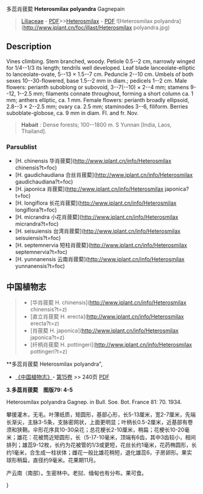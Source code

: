 多蕊肖菝葜 **Heterosmilax polyandra** Gagnepain

> [Liliaceae](http://www.iplant.cn/info/Liliaceae?t=foc) - [PDF](http://www.iplant.cn/foc/pdf/Liliaceae.pdf)>>[Heterosmilax](http://www.iplant.cn/info/Heterosmilax?t=foc) - [PDF](http://www.iplant.cn/foc/pdf/Heterosmilax.pdf)
![Heterosmilax polyandra](http://www.iplant.cn/foc/illast/Heterosmilax polyandra.jpg)

## Description

Vines climbing. Stem branched, woody. Petiole 0.5--2 cm, narrowly winged for 1/4--1/3 its length; tendrils well developed. Leaf blade lanceolate-elliptic to lanceolate-ovate, 5--13 × 1.5--7 cm. Peduncle 2--10 cm. Umbels of both sexes 10--30-flowered, base 1.5--2 mm in diam.; pedicels 1--2 cm. Male flowers: perianth suboblong or subovoid, 3--7(--10) × 2--4 mm; stamens 9--12, 1--2.5 mm; filaments connate throughout, forming a short column ca. 1 mm; anthers elliptic, ca. 1 mm. Female flowers: perianth broadly ellipsoid, 2.8--3 × 2--2.5 mm; ovary ca. 2.5 mm; staminodes 3--6, filiform. Berries suboblate-globose, ca. 9 mm in diam. Fl. and fr. Nov.


> **Habait** : 
> Dense forests; 100--1800 m. S Yunnan [India, Laos, Thailand].



### Parsublist

* [H.  chinensis  华肖菝葜](http://www.iplant.cn/info/Heterosmilax chinensis?t=foc)
* [H.  gaudichaudiana  合丝肖菝葜](http://www.iplant.cn/info/Heterosmilax gaudichaudiana?t=foc)
* [H.  japonica  肖菝葜](http://www.iplant.cn/info/Heterosmilax japonica?t=foc)
* [H.  longiflora  长花肖菝葜](http://www.iplant.cn/info/Heterosmilax longiflora?t=foc)
* [H.  micrandra  小花肖菝葜](http://www.iplant.cn/info/Heterosmilax micrandra?t=foc)
* [H.  seisuiensis  台湾肖菝葜](http://www.iplant.cn/info/Heterosmilax seisuiensis?t=foc)
* [H.  septemnervia  短柱肖菝葜](http://www.iplant.cn/info/Heterosmilax septemnervia?t=foc)
* [H.  yunnanensis  云南肖菝葜](http://www.iplant.cn/info/Heterosmilax yunnanensis?t=foc)


## 中国植物志

> * [华肖菝葜  H.  chinensis](http://www.iplant.cn/info/Heterosmilax chinensis?t=z)
> * [直立肖菝葜  H.  erecta](http://www.iplant.cn/info/Heterosmilax erecta?t=z)
> * [肖菝葜  H.  japonica](http://www.iplant.cn/info/Heterosmilax japonica?t=z)
> * [纤柄肖菝葜  H.  pottingeri](http://www.iplant.cn/info/Heterosmilax pottingeri?t=z)


**多蕊肖菝葜 Heterosmilax polyandra",



* [《中国植物志》](http://www.iplant.cn/frps)- [第15卷](http://www.iplant.cn/frps/vol/15) >> 240页 [PDF](http://www.iplant.cn/frps/pdf/15/240a.pdf)


**3.多蕊肖菝葜　图版79: 4-5**

Heterosmilax polyandra Gagnep. in Bull. Soe. Bot. France 81: 70. 1934.

攀援灌木，无毛。叶薄纸质，矩圆形，基部心形，长5-13厘米，宽2-7厘米，先端长渐尖，主脉3-5条，支脉密网状，上面更明显；叶柄长0.5-2厘米，近基部有卷须和狭鞘。伞形花序具10-30朵花；总花梗长2-10厘米，稍扁；花梗长10-20毫米；雄花：花被筒近矩圆形，长（5-)7-10毫米，顶端有6齿，其中3齿较小，相间排列；雄蕊9-12枚，长约为花被管的1/3或更短，花丝长约1毫米，花药椭圆形，长约1毫米，合生成一柱状体；雌花一般比雄花稍短，退化雄蕊6，子房卵形。果实球形稍扁，直径约9毫米。花果期11月。

产云南（南部）。生密林中。老挝、缅甸也有分布。果可食。



}